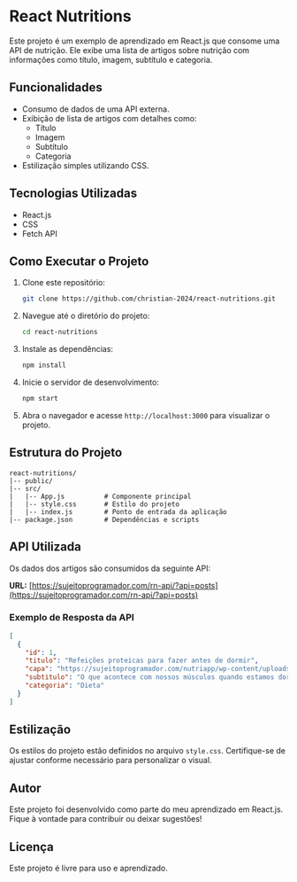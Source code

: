 # React Nutritions

Este projeto é um exemplo de aprendizado em React.js que consome uma API de nutrição. Ele exibe uma lista de artigos sobre nutrição com informações como título, imagem, subtítulo e categoria.

## Funcionalidades

- Consumo de dados de uma API externa.
- Exibição de lista de artigos com detalhes como:
  - Título
  - Imagem
  - Subtítulo
  - Categoria
- Estilização simples utilizando CSS.

## Tecnologias Utilizadas

- React.js
- CSS
- Fetch API

## Como Executar o Projeto

1. Clone este repositório:

   ```bash
   git clone https://github.com/christian-2024/react-nutritions.git
   ```

2. Navegue até o diretório do projeto:

   ```bash
   cd react-nutritions
   ```

3. Instale as dependências:

   ```bash
   npm install
   ```

4. Inicie o servidor de desenvolvimento:

   ```bash
   npm start
   ```

5. Abra o navegador e acesse `http://localhost:3000` para visualizar o projeto.

## Estrutura do Projeto

```
react-nutritions/
|-- public/
|-- src/
|   |-- App.js          # Componente principal
|   |-- style.css       # Estilo do projeto
|   |-- index.js        # Ponto de entrada da aplicação
|-- package.json        # Dependências e scripts
```

## API Utilizada

Os dados dos artigos são consumidos da seguinte API:

**URL:** [https://sujeitoprogramador.com/rn-api/?api=posts](https://sujeitoprogramador.com/rn-api/?api=posts)

### Exemplo de Resposta da API

```json
[
  {
    "id": 1,
    "titulo": "Refeições proteicas para fazer antes de dormir",
    "capa": "https://sujeitoprogramador.com/nutriapp/wp-content/uploads/2017/12/Screenshot_3-2.jpg",
    "subtitulo": "O que acontece com nossos músculos quando estamos dormindo...",
    "categoria": "Dieta"
  }
]
```

## Estilização

Os estilos do projeto estão definidos no arquivo `style.css`. Certifique-se de ajustar conforme necessário para personalizar o visual.

## Autor

Este projeto foi desenvolvido como parte do meu aprendizado em React.js. Fique à vontade para contribuir ou deixar sugestões!

## Licença

Este projeto é livre para uso e aprendizado.
